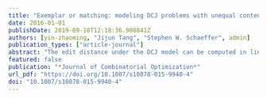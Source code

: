```yaml
---
title: "Exemplar or matching: modeling DCJ problems with unequal content genome data"
date: 2016-01-01
publishDate: 2019-09-10T12:18:36.908841Z
authors: [yin-zhaoming, "Jijun Tang", "Stephen W. Schaeffer", admin]
publication_types: ["article-journal"]
abstract: "The edit distance under the DCJ model can be computed in linear time for genomes with equal content or with Indels. But it becomes NP-Hard in the presence of duplications, a problem largely unsolved especially when Indels (i.e., insertions and deletions) are considered. In this paper, we compare two mainstream methods to deal with duplications and associate them with Indels: one by deletion, namely DCJ-Indel-Exemplar distance; versus the other by gene matching, namely DCJ-Indel-Matching distance. We design branch-and-bound algorithms with set of optimization methods to compute exact distances for both. Furthermore, median problems are discussed in alignment with both of these distance methods, which are to find a median genome that minimizes distances between itself and three given genomes. Lin–Kernighan heuristic is leveraged and powered up by sub-graph decomposition and search space reduction technologies to handle median computation. A wide range of experiments are conducted on synthetic data sets and real data sets to exhibit pros and cons of these two distance metrics per se, as well as putting them in the median computation scenario."
featured: false
publication: "*Journal of Combinatorial Optimization*"
url_pdf: "https://doi.org/10.1007/s10878-015-9940-4"
doi: "10.1007/s10878-015-9940-4"
---
```


